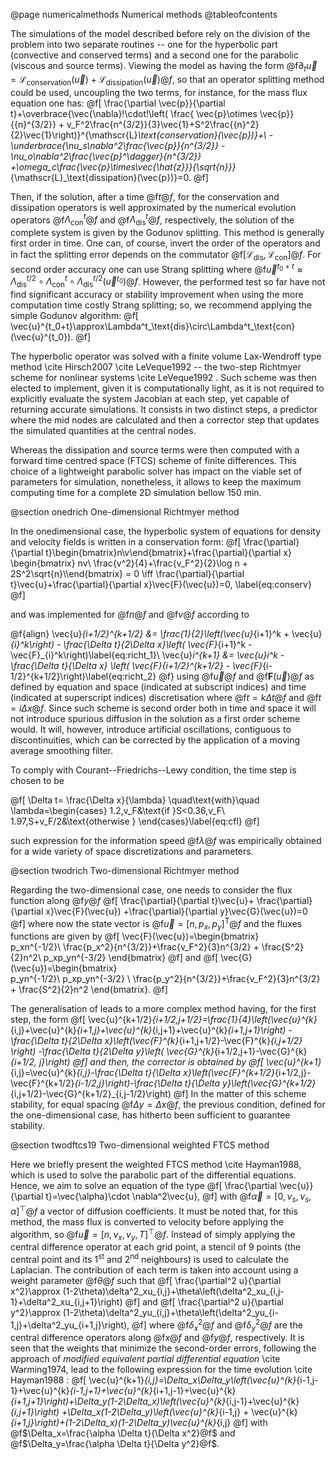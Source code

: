 @page numericalmethods Numerical methods
@tableofcontents

The simulations of the model described before rely on the division of the problem into two separate routines -- one for the hyperbolic part (convective and conserved terms) and a second one for the parabolic (viscous and source terms). Viewing the model as having the form @f$\partial_t\vec{u}=\mathscr{L}_\text{conservation}(\vec{u})+\mathscr{L}_\text{dissipation}(\vec{u})@f$, so that an operator splitting method could be used, uncoupling the two terms, for instance, for the mass flux equation one has:
@f[
\frac{\partial \vec{p}}{\partial t}+\overbrace{\vec{\nabla}\!\cdot\!\left( \frac{ \vec{p}\otimes \vec{p}}{{n}^{3/2}} + v_F^2\frac{n^{3/2}}{3}\vec{1}+S^2\frac{{n}^2}{2}\vec{1}\right)}^{\mathscr{L}_\text{conservation}(\vec{p})}+\\
-\underbrace{\nu_s\nabla^2\frac{\vec{p}}{n^{3/2}} -\nu_o\nabla^2\frac{\vec{p}^\dagger}{n^{3/2}}
+\omega_c\frac{\vec{p}\times\vec{\hat{z}}}{\sqrt{n}}}_{\mathscr{L}_\text{dissipation}(\vec{p})}=0.
@f]

Then, if the solution, after a time @f$t@f$, for the conservation and dissipation operators is well approximated by the numerical evolution operators @f$\Lambda^t_\text{con}@f$ and @f$\Lambda^t_\text{dis}@f$, respectively, the solution of the complete system is given by the Godunov splitting. This method is generally first order in time. One can, of course, invert the order of the operators and in fact the splitting error depends on the commutator @f$[\mathscr{L}_\text{dis},\mathscr{L}_\text{con}]@f$. For second order accuracy one can use Strang splitting where @f$\vec{u}^{t_0+t}\approx\Lambda^{t/2}_\text{dis}\circ\Lambda^t_\text{con}\circ\Lambda^{t/2}_\text{dis}(\vec{u}^{t_0})@f$. However, the performed test so far have not find significant accuracy or stability improvement when using the more computation time costly Strang splitting; so, we recommend applying the simple Godunov algorithm:
@f[
\vec{u}^{t_0+t}\approx\Lambda^t_\text{dis}\circ\Lambda^t_\text{con}(\vec{u}^{t_0}).
@f]

The hyperbolic operator was solved with a finite volume Lax-Wendroff type method \cite Hirsch2007 \cite LeVeque1992  --  the two-step Richtmyer scheme for nonlinear systems \cite LeVeque1992 .  Such scheme was then elected to implement, given it is computationally light, as it is not required to explicitly evaluate the system Jacobian at each step, yet capable of returning accurate simulations. It consists in two distinct steps, a predictor where the mid nodes are calculated and then a corrector step that updates the simulated quantities at the central nodes.

Whereas the dissipation and source terms were then computed with a forward time centred space (FTCS) scheme of finite differences. This choice of a lightweight parabolic solver has impact on the viable set of parameters for simulation, nonetheless, it allows to keep the maximum computing time for a complete 2D simulation bellow 150 min.

@section onedrich One-dimensional Richtmyer method

In the onedimensional case, the hyperbolic system of equations for density and velocity fields is written in a conservation form:
@f[
\frac{\partial}{\partial t}\begin{bmatrix}n\\v\end{bmatrix}+\frac{\partial}{\partial x}
\begin{bmatrix}      nv\\ \frac{v^2}{4}+\frac{v_F^2}{2}\log n + 2S^2\sqrt{n}\\\end{bmatrix} = 0 \iff \frac{\partial}{\partial t}\vec{u}+\frac{\partial}{\partial x}\vec{F}(\vec{u})=0, \label{eq:conserv}
@f]

and was implemented for @f$n@f$ and @f$v@f$ according to

@f{align}
\vec{u}_{i+1/2}^{k+1/2} &= \frac{1}{2}\left(\vec{u}_{i+1}^k + \vec{u}_{i}^k\right) - \frac{\Delta t}{2\Delta x}\left( \vec{F}_{i+1}^k - \vec{F}_{i}^k\right)\label{eq:richt_1}\\
\vec{u}_i^{k+1} &= \vec{u}_i^k - \frac{\Delta t}{\Delta x} \left( \vec{F}_{i+1/2}^{k+1/2} - \vec{F}_{i-1/2}^{k+1/2}\right)\label{eq:richt_2}
@f}
using @f$\vec{u}@f$ and @f$\mathbf{F}(\vec{u})@f$ as defined by equation and space (indicated at subscript indices) and time (indicated at superscript indices) discretisation where @f$t=k\Delta t@f$ and @f$t=i\Delta x@f$. Since such scheme is second order both in time and space it will not introduce spurious diffusion in the solution as a first order scheme would. It will, however, introduce artificial oscillations, contiguous to discontinuities, which can be corrected by the application of a moving average smoothing filter.

To comply with Courant--Friedrichs--Lewy condition, the time step is chosen to be

@f[
\Delta t= \frac{\Delta x}{\lambda}  \quad\text{with}\quad
\lambda=\begin{cases}
1.2\,v_F&\text{if }S<0.36\,v_F\\
1.97\,S+v_F/2&\text{otherwise }
\end{cases}\label{eq:cfl}
@f]

such expression for the information speed @f$\lambda@f$ was empirically obtained for a wide variety of space discretizations and parameters.

@section twodrich Two-dimensional Richtmyer method


Regarding the two-dimensional case, one needs to consider the flux function along @f$y@f$
@f[
\frac{\partial}{\partial t}\vec{u}+ \frac{\partial}{\partial x}\vec{F}(\vec{u}) +\frac{\partial}{\partial y}\vec{G}(\vec{u})=0   
@f]
where now the state vector is @f$\vec{u}=[n,p_x,p_y]^\mathsf{T}@f$ and the fluxes functions are given by
@f[
\vec{F}(\vec{u})=\begin{bmatrix}      
p_xn^{-1/2}\\ \frac{p_x^2}{n^{3/2}}+\frac{v_F^2}{3}n^{3/2} + \frac{S^2}{2}n^2\\
p_xp_yn^{-3/2}
\end{bmatrix}
@f]
and
@f[
\vec{G}(\vec{u})=\begin{bmatrix}      
p_yn^{-1/2}\\
p_xp_yn^{-3/2} \\
\frac{p_y^2}{n^{3/2}}+\frac{v_F^2}{3}n^{3/2} + \frac{S^2}{2}n^2
\end{bmatrix}.
@f]

The generalisation of leads to a more complex method having, for the first step, the form
@f[
\vec{u}^{k+1/2}_{i+1/2,j+1/2}=\frac{1}{4}\left(\vec{u}^{k}_{i,j}+\vec{u}^{k}_{i+1,j}+\vec{u}^{k}_{i,j+1}+\vec{u}^{k}_{i+1,j+1}\right)
-\frac{\Delta t}{2\Delta x}\left(\vec{F}^{k}_{i+1,j+1/2}-\vec{F}^{k}_{i,j+1/2} \right) -\frac{\Delta t}{2\Delta y}\left( \vec{G}^{k}_{i+1/2,j+1}-\vec{G}^{k}_{i+1/2, j}\right)
@f]
and then, the corrector is obtained by
@f[
\vec{u}^{k+1}_{i,j}=\vec{u}^{k}_{i,j}-\frac{\Delta t}{\Delta x}\left(\vec{F}^{k+1/2}_{i+1/2,j}-\vec{F}^{k+1/2}_{i-1/2,j}\right)-\frac{\Delta t}{\Delta y}\left(\vec{G}^{k+1/2}_{i,j+1/2}-\vec{G}^{k+1/2}_{i,j-1/2}\right)
@f]
In the matter of this scheme stability, for equal spacing @f$\Delta y=\Delta x@f$, the previous condition, defined for the one-dimensional case, has hitherto been sufficient to guarantee stability.

@section twodftcs19 Two-dimensional weighted FTCS method


Here we briefly present the weighted FTCS method \cite Hayman1988, which is used to solve the parabolic part of the differential equations. Hence, we aim to solve an equation of the type
@f[
\frac{\partial \vec{u}}{\partial t}=\vec{\alpha}\cdot \nabla^2\vec{u},
@f]
with @f$\vec{\alpha}= \left[0, \nu_s, \nu_s, \alpha\right]^\top@f$ a vector of diffusion coefficients. It must be noted that, for this method, the mass flux is converted to velocity before applying the algorithm, so @f$\vec{u}=\left[n, v_x, v_y, T\right]^\top@f$.
Instead of simply applying the central difference operator at each grid point, a stencil of 9 points (the central point and its 1<sup>st</sup> and 2<sup>nd</sup> neighbours) is used to calculate the Laplacian. The contribution of each term is taken into account using a weight parameter @f$\theta@f$ such that
@f[
\frac{\partial^2 u}{\partial x^2}\approx (1-2\theta)\delta^2_xu_{i,j}+\theta\left(\delta^2_xu_{i,j-1}+\delta^2_xu_{i,j+1}\right)
@f]
and
@f[
\frac{\partial^2 u}{\partial y^2}\approx (1-2\theta)\delta^2_yu_{i,j}+\theta\left(\delta^2_yu_{i-1,j}+\delta^2_yu_{i+1,j}\right),
@f]
where @f$\delta^2_x@f$ and @f$\delta^2_y@f$ are the central difference operators along @f$x@f$ and @f$y@f$, respectively. It is seen that the weights that minimize the second-order errors, following the approach of _modified equivalent partial differential equation_ \cite Warming1974, lead to the following expression for the time evolution \cite Hayman1988 :
@f[
\vec{u}^{k+1}_{i,j}=\Delta_x\Delta_y\left(\vec{u}^{k}_{i-1,j-1}+\vec{u}^{k}_{i-1,j+1}+\vec{u}^{k}_{i+1,j-1}+\vec{u}^{k}_{i+1,j+1}\right)+\Delta_y(1-2\Delta_x)\left(\vec{u}^{k}_{i,j-1}+\vec{u}^{k}_{i,j+1}\right)
+\Delta_x(1-2\Delta_y)\left(\vec{u}^{k}_{i-1,j} + \vec{u}^{k}_{i+1,j}\right)+(1-2\Delta_x)(1-2\Delta_y)\vec{u}^{k}_{i,j}
@f]
with @f$\Delta_x=\frac{\alpha \Delta t}{\Delta x^2}@f$ and  @f$\Delta_y=\frac{\alpha \Delta t}{\Delta y^2}@f$. 